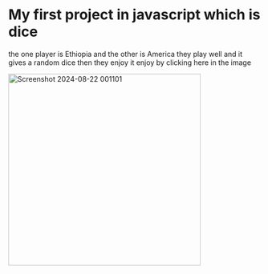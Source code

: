 # My first project in javascript which is dice
the one player is Ethiopia and the other is America
they play well and it gives a random dice then they enjoy it 
enjoy by clicking here in the image

<a href="https://kidaholy.github.io/dice-games/"><img width="383" alt="Screenshot 2024-08-22 001101" src="https://github.com/user-attachments/assets/33fbc44a-95f5-4c72-b050-3d1476b9cc1b"></a>
